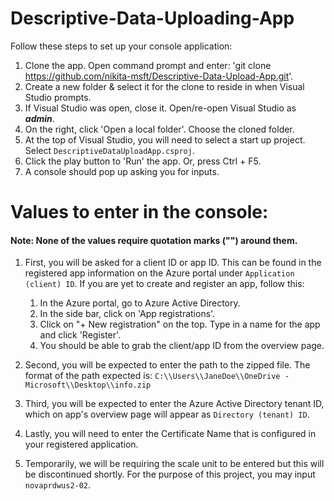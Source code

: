 # Descriptive-Data-Uploading-App

Follow these steps to set up your console application:
1. Clone the app. Open command prompt and enter: 'git clone https://github.com/nikita-msft/Descriptive-Data-Upload-App.git'.
2. Create a new folder & select it for the clone to reside in when Visual Studio prompts.
3. If Visual Studio was open, close it. Open/re-open Visual Studio as ***admin***.
4. On the right, click 'Open a local folder'. Choose the cloned folder.
5. At the top of Visual Studio, you will need to select a start up project. Select ```DescriptiveDataUploadApp.csproj```.
6. Click the play button to 'Run' the app. Or, press Ctrl + F5.
7. A console should pop up asking you for inputs.

# Values to enter in the console:

#### __Note__: None of the values require quotation marks ("") around them.

1. First, you will be asked for a client ID or app ID. This can be found in the registered app information on the Azure portal under ```Application (client) ID```.
   If you are yet to create and register an app, follow this:

    1. In the Azure portal, go to Azure Active Directory.
    2. In the side bar, click on 'App registrations'.
    3. Click on "+ New registration" on the top. Type in a name for the app and click 'Register'.
    4. You should be able to grab the client/app ID from the overview page.
2. Second, you will be expected to enter the path to the zipped file. The format of the path expected is:
 ```C:\\Users\\JaneDoe\\OneDrive - Microsoft\\Desktop\\info.zip```
3. Third, you will be expected to enter the Azure Active Directory tenant ID, which on app's overview page will appear as ```Directory (tenant) ID```.
4. Lastly, you will need to enter the Certificate Name that is configured in your registered application.
5. Temporarily, we will be requiring the scale unit to be entered but this will be discontinued shortly. For the purpose of this project, you may input ```novaprdwus2-02```. 
